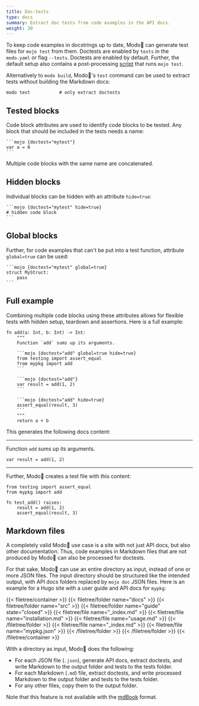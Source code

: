 ```yaml
---
title: Doc-tests
type: docs
summary: Extract doc tests from code examples in the API docs.
weight: 30
---
```


To keep code examples in docstrings up to date, Modo🧯 can generate test files for `mojo test` from them.
Doctests are enabled by `tests` in the `modo.yaml` or flag `--tests`. Doctests are enabled by default.
Further, the default setup also contains a post-processing [script](../08_scripts) that runs `mojo test`.

Alternatively to `modo build`, Modo🧯's `test` command can be used to extract tests without building the Markdown docs:

```shell {class="no-wrap"}
modo test           # only extract doctests
```

## Tested blocks

Code block attributes are used to identify code blocks to be tested.
Any block that should be included in the tests needs a name:

````{class="no-wrap"}
```mojo {doctest="mytest"}
var a = 0
```
````

Multiple code blocks with the same name are concatenated.

## Hidden blocks

Individual blocks can be hidden with an attribute `hide=true`:

````{class="no-wrap"}
```mojo {doctest="mytest" hide=true}
# hidden code block
```
````

## Global blocks

Further, for code examples that can't be put into a test function, attribute `global=true` can be used:

````{class="no-wrap"}
```mojo {doctest="mytest" global=true}
struct MyStruct:
    pass
```
````

## Full example

Combining multiple code blocks using these attributes allows for flexible tests with hidden setup, teardown and assertions.
Here is a full example:

````mojo {doctest="add" global=true class="no-wrap"}
fn add(a: Int, b: Int) -> Int:
    """
    Function `add` sums up its arguments.

    ```mojo {doctest="add" global=true hide=true}
    from testing import assert_equal
    from mypkg import add
    ```

    ```mojo {doctest="add"}
    var result = add(1, 2)
    ```
    
    ```mojo {doctest="add" hide=true}
    assert_equal(result, 3)
    ```
    """
    return a + b
````


This generates the following docs content:

----
Function `add` sums up its arguments.

```mojo
var result = add(1, 2)
```
----

Further, Modo🧯 creates a test file with this content:

```mojo
from testing import assert_equal
from mypkg import add

fn test_add() raises:
    result = add(1, 2)
    assert_equal(result, 3)
```

## Markdown files

A completely valid Modo🧯 use case is a site with not just API docs, but also other documentation.
Thus, code examples in Markdown files that are not produced by Modo🧯 can also be processed for doctests.

For that sake, Modo🧯 can use an entire directory as input, instead of one or more JSON files.
The input directory should be structured like the intended output, with API docs folders replaced by `mojo doc` JSON files.
Here is an example for a Hugo site with a user guide and API docs for `mypkg`:

{{< filetree/container >}}
  {{< filetree/folder name="docs" >}}
    {{< filetree/folder name="src" >}}
      {{< filetree/folder name="guide" state="closed" >}}
        {{< filetree/file name="_index.md" >}}
        {{< filetree/file name="installation.md" >}}
        {{< filetree/file name="usage.md" >}}
      {{< /filetree/folder >}}
      {{< filetree/file name="_index.md" >}}
      {{< filetree/file name="mypkg.json" >}}
    {{< /filetree/folder >}}
  {{< /filetree/folder >}}
{{< /filetree/container >}}

With a directory as input, Modo🧯 does the following:

- For each JSON file (`.json`), generate API docs, extract doctests, and write Markdown to the output folder and tests to the tests folder.
- For each Markdown (`.md`) file, extract doctests, and write processed Markdown to the output folder and tests to the tests folder.
- For any other files, copy them to the output folder.

Note that this feature is not available with the [mdBook](../formats#mdbook) format.